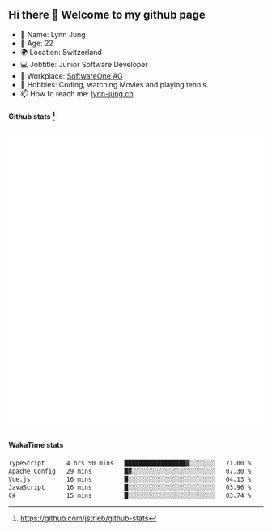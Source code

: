 ## Hi there 👋 Welcome to my github page

- 🧑 Name: Lynn Jung
- 🔞 Age: 22
- 🌍 Location: Switzerland
- 💻 Jobtitle: Junior Software Developer
- 🏢 Workplace: [SoftwareOne AG](https://www.softwareone.com/)
- 🎾 Hobbies: Coding, watching Movies and playing tennis.
- 📫 How to reach me: [lynn-jung.ch](https://lynn-jung.ch/)


#### Github stats [^1]
![](https://github.com/lynn-jung/github-stats/blob/master/generated/overview.svg)  ![](https://github.com/lynn-jung/github-stats/blob/master/generated/languages.svg)


#### WakaTime stats
<!--START_SECTION:waka-->
```text
TypeScript      4 hrs 50 mins   █████████████████▓░░░░░░░   71.00 % 
Apache Config   29 mins         █▓░░░░░░░░░░░░░░░░░░░░░░░   07.30 % 
Vue.js          16 mins         █░░░░░░░░░░░░░░░░░░░░░░░░   04.13 % 
JavaScript      16 mins         █░░░░░░░░░░░░░░░░░░░░░░░░   03.96 % 
C#              15 mins         █░░░░░░░░░░░░░░░░░░░░░░░░   03.74 % 
```
<!--END_SECTION:waka-->

[^1]: https://github.com/jstrieb/github-stats
